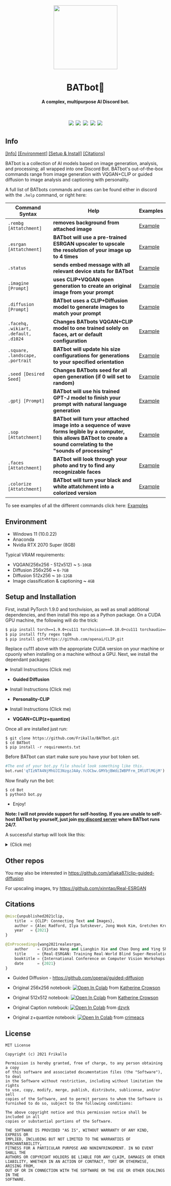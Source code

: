 <h2 align="center">
  <img src="https://cdn.discordapp.com/attachments/882342184924348478/923980750615904296/image-modified.png" height='200px' width='200px'>
</h2>

<h1 align="center">BATbot🦇</h1>
<h4 align="center">A complex, multipurpose AI Discord bot.</h4>

<h1 align="center">
  <img src="https://img.shields.io/badge/stage-development-yellow.svg" />
  <img src="https://img.shields.io/lgtm/alerts/g/Frikallo/BATbot.svg?logo=lgtm&logoWidth=18)">
  <img src="https://img.shields.io/codeclimate/maintainability-percentage/Frikallo/BATbot?logo=codeclimate&color=pine">
  <img src="https://img.shields.io/codeclimate/maintainability/Frikallo/BATbot?label=code%20quality&logo=codeclimate&color=pine">
  <img src="https://github.com/frikallo/batbot/actions/workflows/main.yml/badge.svg">
</h1>

## Info
[[Info]](https://github.com/Frikallo/BATbot#info) [[Environment]](https://github.com/Frikallo/BATbot#environment) [[Setup & Install]](https://github.com/Frikallo/BATbot#setup-and-installation) [[Citations]](https://github.com/Frikallo/BATbot#other-repos)

BATbot is a collection of AI models based on image generation, analysis, and processing; all wrapped into one Discord Bot. BATbot's out-of-the-box commands range from image generation with VQGAN+CLIP or guided diffusion to image analysis and captioning with personality.

A full list of BATbots commands and uses can be found either in discord with the ```.help``` command, or right here:

|Command Syntax|Help|Examples|
|---|---|---
|`.rembg [Attatchment]`|**removes background from attached image**|[Example](https://github.com/Frikallo/BATbot/tree/main/Bot/Examples/.rembg)
|`.esrgan [Attatchment]`|**BATbot will use a pre-trained ESRGAN upscaler to upscale the resolution of your image up to 4 times**|[Example](https://github.com/Frikallo/BATbot/tree/main/Bot/Examples/.esrgan)
|`.status`|**sends embed message with all relevant device stats for BATbot**|[Example](https://github.com/Frikallo/BATbot/tree/main/Bot/Examples/.status)
|`.imagine [Prompt]`|**uses CLIP+VQGAN open generation to create an original image from your prompt**|[Example](https://github.com/Frikallo/BATbot/tree/main/Bot/Examples/.imagine)
|`.diffusion [Prompt]`|**BATbot uses a CLIP+Diffusion model to generate images to match your prompt**|[Example](https://github.com/Frikallo/BATbot/tree/main/Bot/Examples/.diffusion)
|`.facehq, .wikiart, .default, .d1024`|**Changes BATbots VQGAN+CLIP model to one trained solely on faces, art or default configuration**|[Example](https://github.com/Frikallo/BATbot/tree/main/Bot/Examples/.facehq%2C%20.wikiart%2C%20.default%2C%20.d1024)
|`.square, .landscape, .portrait`|**BATbot will update his size configurations for generations to your specified orientation**|[Example](https://github.com/Frikallo/BATbot/tree/main/Bot/Examples/.square%2C%20.landscape%2C%20.portrait)
|`.seed [Desired Seed]`|**Changes BATbots seed for all open generation (if 0 will set to random)**|[Example](https://github.com/Frikallo/BATbot/tree/main/Bot/Examples/.seed)
|`.gptj [Prompt]`|**BATbot will use his trained GPT-J model to finish your prompt with natural language generation**|[Example](https://github.com/Frikallo/BATbot/tree/main/Bot/Examples/.gptj)
|`.sop [Attatchment]`|**BATbot will turn your attached image into a sequence of wave forms legible by a computer, this allows BATbot to create a sound correlating to the "sounds of processing"**|[Example](https://github.com/Frikallo/BATbot/tree/main/Bot/Examples/.sop)
|`.faces [Attatchment]`|**BATbot will look through your photo and try to find any recognizable faces**|[Example](https://github.com/Frikallo/BATbot/tree/main/Bot/Examples/.faces)
|`.colorize [Attatchment]`|**BATbot will turn your black and white attatchment into a colorized version**|[Example](https://github.com/Frikallo/BATbot/tree/main/Bot/Examples/.colorize)


To see examples of all the different commands click here: [Examples](https://github.com/Frikallo/BATbot/tree/main/Bot/Examples)


## Environment
* Windows 11 (10.0.22)
* Anaconda
* Nvidia RTX 2070 Super (8GB)

Typical VRAM requirements:

* VQGAN(256x256 - 512x512) **~** `5-10GB`
* Diffusion 256x256 **~** `6-7GB`
* Diffusion 512x256 **~** `10-12GB`
* Image classification & captioning **~** `4GB`

## Setup and Installation

First, install PyTorch 1.9.0 and torchvision, as well as small additional dependencies, and then install this repo as a Python package. On a CUDA GPU machine, the following will do the trick:
```bash
$ pip install torch==1.9.0+cu111 torchvision==0.10.0+cu111 torchaudio==0.9.0 -f https://download.pytorch.org/whl/torch_stable.html
$ pip install ftfy regex tqdm
$ pip install git+https://github.com/openai/CLIP.git
```
Replace cu111 above with the appropriate CUDA version on your machine or cpuonly when installing on a machine without a GPU. Next, we install the dependant packages:

<details>
  <summary>Install Instructions (Click me)</summary>
  <!-- have to be followed by an empty line! -->

```bash
$ git clone https://github.com/crowsonkb/guided-diffusion
$ pip install -e ./guided-diffusion
$ pip install lpips
$ curl -OL 'https://openaipublic.blob.core.windows.net/diffusion/jul-2021/256x256_diffusion_uncond.pt'
```
</details>

* **Guided Diffusion**
<details>
  <summary>Install Instructions (Click me)</summary>
  <!-- have to be followed by an empty line! -->

```bash
$ git clone https://github.com/dzryk/cliptalk.git
$ cd cliptalk/
$ git clone https://github.com/dzryk/clip-grams.git
$ git clone https://github.com/openai/CLIP
$ pip install ftfy
$ pip install transformers
$ pip install autofaiss
$ pip install wandb
$ pip install webdataset
$ pip install git+https://github.com/PyTorchLightning/pytorch-lightning
$ curl -OL 'https://drive.google.com/uc?id=1fhWspkaOJ31JS91sJ-85y1P597dIfavJ'
$ curl -OL 'https://drive.google.com/uc?id=1PJcBni9lCRroFqnQBfOJOg9gVC5urq2H'
$ curl -OL 'https://drive.google.com/uc?id=13Xtf7SYplE4n5Q-aGlf954m6dN-qsgjW'
$ curl -OL 'https://drive.google.com/uc?id=1xyjhZMbzyI-qVz-plsxDOXdqWyrKbmyS'
$ curl -OL 'https://drive.google.com/uc?id=1peB-l-CWtwx0NKAIeAcwsnisjocc--66'
$ mkdir checkpoints
$ mkdir unigrams
$ mkdir bigrams
$ mkdir artstyles
$ mkdir emotions
$ unzip ./model.zip -d checkpoints #make sure the unzipped "model" Folder goes in ./BATbot/Bot/checkpoints 
$ unzip ./unigrams.zip -d unigrams #make sure the unzipped "unigrams" Folder goes in ./BATbot/Bot/unigrams 
$ unzip ./bigrams.zip -d bigrams #make sure the unzipped "bigrams" Folder goes in ./BATbot/Bot/bigrams 
$ unzip ./artstyles.zip -d artstyles #make sure the unzipped "artstyles" Folder goes in ./BATbot/Bot/artstyles 
$ unzip ./emotions.zip -d emotions #make sure the unzipped "emotions" Folder goes in ./BATbot/Bot/emotions 
```
</details>

* **Personality-CLIP**
<details>
  <summary>Install Instructions (Click me)</summary>
  <!-- have to be followed by an empty line! -->

```bash
$ git clone https://github.com/openai/CLIP
$ git clone https://github.com/CompVis/taming-transformers.git
$ pip install ftfy regex tqdm omegaconf pytorch-lightning
$ pip install kornia
$ pip install imageio-ffmpeg   
$ pip install einops          
$ mkdir steps
#place all of the following model files in ./BATbot/Bot
$ curl -L -o vqgan_imagenet_f16_1024.yaml -C - 'http://mirror.io.community/blob/vqgan/vqgan_imagenet_f16_1024.yaml' #ImageNet 1024
$ curl -L -o vqgan_imagenet_f16_1024.ckpt -C - 'http://mirror.io.community/blob/vqgan/vqgan_imagenet_f16_1024.ckpt'  #ImageNet 1024
$ curl -L -o vqgan_imagenet_f16_16384.yaml -C - 'https://heibox.uni-heidelberg.de/d/a7530b09fed84f80a887/files/?p=%2Fconfigs%2Fmodel.yaml&dl=1' #ImageNet 16384
$ curl -L -o vqgan_imagenet_f16_16384.ckpt -C - 'https://heibox.uni-heidelberg.de/d/a7530b09fed84f80a887/files/?p=%2Fckpts%2Flast.ckpt&dl=1' #ImageNet 16384
$ curl -L -o faceshq.yaml -C - 'https://drive.google.com/uc?export=download&id=1fHwGx_hnBtC8nsq7hesJvs-Klv-P0gzT' #FacesHQ
$ curl -L -o faceshq.ckpt -C - 'https://app.koofr.net/content/links/a04deec9-0c59-4673-8b37-3d696fe63a5d/files/get/last.ckpt?path=%2F2020-11-13T21-41-45_faceshq_transformer%2Fcheckpoints%2Flast.ckpt' #FacesHQ
$ curl -L -o wikiart_16384.yaml -C - 'http://mirror.io.community/blob/vqgan/wikiart_16384.yaml' #WikiArt 16384
$ curl -L -o wikiart_16384.ckpt -C - 'http://mirror.io.community/blob/vqgan/wikiart_16384.ckpt' #WikiArt 16384
```
</details>

* **VQGAN+CLIP(z+quantize)**

Once all are installed just run:
```
$ git clone https://github.com/Frikallo/BATbot.git
$ cd BATbot 
$ pip install -r requirements.txt
```
Before BATbot can start make sure you have your bot token set.
```python
#The end of your bot.py file should look something like this.
bot.run('qTIzNTA4NjMhUJI3NzgzJAAy.YcOCbw.GMYbjBWdiIWBPFrm_IMlUTlMGjM') #Your Token Here
```
Now finally run the bot:
```
$ cd Bot
$ python3 bot.py
```
* Enjoy!

**Note: I will not provide support for self-hosting. If you are unable to self-host BATbot by yourself, just join [my discord server](https://discord.gg/KyU9tFN7gy) where BATbot runs 24/7.**

A successful startup will look like this:
<details>
  <summary>(Click me)</summary>
  <!-- have to be followed by an empty line! -->

  <h1 align="center">
  <img src="https://cdn.discordapp.com/attachments/924037023315165254/930992116056858704/Screenshot_2022-01-12_170940.png">
  </h1>
</details>


## Other repos

You may also be interested in <https://github.com/afiaka87/clip-guided-diffusion>

For upscaling images, try <https://github.com/xinntao/Real-ESRGAN>

## Citations

```python
@misc{unpublished2021clip,
    title  = {CLIP: Connecting Text and Images},
    author = {Alec Radford, Ilya Sutskever, Jong Wook Kim, Gretchen Krueger, Sandhini Agarwal},
    year   = {2021}
}

@InProceedings{wang2021realesrgan,
    author    = {Xintao Wang and Liangbin Xie and Chao Dong and Ying Shan},
    title     = {Real-ESRGAN: Training Real-World Blind Super-Resolution with Pure Synthetic Data},
    booktitle = {International Conference on Computer Vision Workshops (ICCVW)},
    date      = {2021}
}
```
* Guided Diffusion - <https://github.com/openai/guided-diffusion>


* Original 256x256 notebook: [![Open In Colab][colab-badge]][colab-notebook1] from [Katherine Crowson](https://github.com/crowsonkb)

[colab-notebook1]: <https://colab.research.google.com/drive/12a_Wrfi2_gwwAuN3VvMTwVMz9TfqctNj#scrollTo=X5gODNAMEUCR>
[colab-badge]: <https://colab.research.google.com/assets/colab-badge.svg>
* Original 512x512 notebook: [![Open In Colab][colab-badge]][colab-notebook2] from [Katherine Crowson](https://github.com/crowsonkb)

[colab-notebook2]: <https://colab.research.google.com/drive/1QBsaDAZv8np29FPbvjffbE1eytoJcsgA#scrollTo=VnQjGugaDZPJ>
[colab-badge]: <https://colab.research.google.com/assets/colab-badge.svg>

* Original Caption notebook: [![Open In Colab][colab-badge]][colab-notebook3] from [dzyrk](https://github.com/dzryk)

[colab-notebook3]: <https://colab.research.google.com/drive/171GirNbCVc-ScyBynI3Uy2fgYcmW3BB>
[colab-badge]: <https://colab.research.google.com/assets/colab-badge.svg>

* Original z+quantize notebook: [![Open In Colab][colab-badge]][colab-notebook3] from [crimeacs](https://github.com/crimeacs)

[colab-notebook3]: <https://colab.research.google.com/drive/1ZAus_gn2RhTZWzOWUpPERNC0Q8OhZRTZ>
[colab-badge]: <https://colab.research.google.com/assets/colab-badge.svg>
## License
```
MIT License

Copyright (c) 2021 Frikallo

Permission is hereby granted, free of charge, to any person obtaining a copy
of this software and associated documentation files (the "Software"), to deal
in the Software without restriction, including without limitation the rights
to use, copy, modify, merge, publish, distribute, sublicense, and/or sell
copies of the Software, and to permit persons to whom the Software is
furnished to do so, subject to the following conditions:

The above copyright notice and this permission notice shall be included in all
copies or substantial portions of the Software.

THE SOFTWARE IS PROVIDED "AS IS", WITHOUT WARRANTY OF ANY KIND, EXPRESS OR
IMPLIED, INCLUDING BUT NOT LIMITED TO THE WARRANTIES OF MERCHANTABILITY,
FITNESS FOR A PARTICULAR PURPOSE AND NONINFRINGEMENT. IN NO EVENT SHALL THE
AUTHORS OR COPYRIGHT HOLDERS BE LIABLE FOR ANY CLAIM, DAMAGES OR OTHER
LIABILITY, WHETHER IN AN ACTION OF CONTRACT, TORT OR OTHERWISE, ARISING FROM,
OUT OF OR IN CONNECTION WITH THE SOFTWARE OR THE USE OR OTHER DEALINGS IN THE
SOFTWARE.
```
